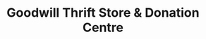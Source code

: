 ---
title: "Goodwill Thrift Store & Donation Centre"
url: /edmonton/goodwill-thrift-store-and-donation-centre/
shop: charity
---